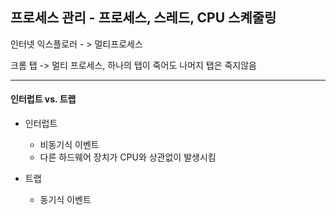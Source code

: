 ## 프로세스 관리 - 프로세스, 스레드, CPU 스켸줄링

인터넷 익스플로러 - > 멀티프로세스

크롬 탭 -> 멀티 프로세스, 하나의 탭이 죽어도 나머지 탭은 죽지않음

<hr>

#### 인터럽트 vs. 트랩

- 인터럽트 
  - 비동기식 이벤트
  - 다른 하드웨어 장치가 CPU와 상관없이 발생시킴

- 트랩
  - 동기식 이벤트

